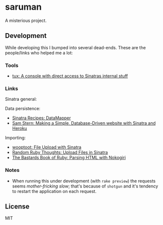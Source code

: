 # saruman

A misterious project.

## Development

While developing this I bumped into several dead-ends.
These are the people/links who helped me a lot:

### Tools

* [tux: A console with direct access to Sinatras internal stuff](https://github.com/cldwalker/tux)

### Links

Sinatra general:

Data persistence:

* [Sinatra Recipes: DataMapper](http://recipes.sinatrarb.com/p/models/data_mapper?#article)
* [Sam Stern: Making a Simple, Database-Driven website with Sinatra and Heroku](http://samuelstern.wordpress.com/2012/11/28/making-a-simple-database-driven-website-with-sinatra-and-heroku/)

Importing:

* [wooptoot: File Upload with Sinatra](http://www.wooptoot.com/file-upload-with-sinatra)
* [Random Ruby Thoughts: Upload Files in Sinatra](http://alfuken.tumblr.com/post/874428235/upload-and-download-files-in-sinatra)
* [The Bastards Book of Ruby: Parsing HTML with Nokogiri](http://ruby.bastardsbook.com/chapters/html-parsing/)

### Notes

* When running this under development (with `rake preview`) the requests
  seems _mother-fricking slow_; that's because of `shotgun` and it's tendency
  to restart the application on each request.

## License

MIT

